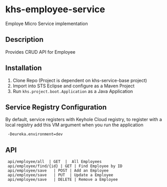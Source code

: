 # khs-employee-service
Employe Micro Service implementation

Description
-----------
Provides CRUD API for Employee 

Installation
------------
1. Clone Repo  (Project is dependent on khs-service-base project)
2. Import into STS Eclipse and configure as a Maven Project 
3. Run `khs.project.boot.Application` as a Java Application 

Service Registry Configuration
-------------------------------
By default, service registers with Keyhole Cloud registry, to register with a local registry add this VM argument when you run the application 

     -Deureka.environment=dev
  
API
---
     api/employee/all  | GET  |  All Employees
     api/employee/find/{id} | GET | Find Employee by ID 
     api/employee/save   | POST | Add an Employee 
     api/employee/save   | PUT  | Update a Employee 
     api/employee/save   | DELETE | Remove a Employee

